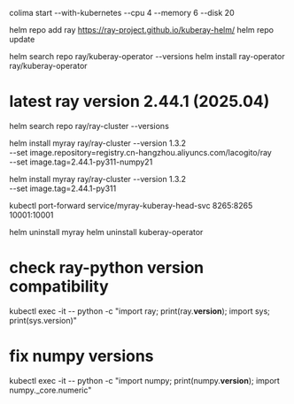 colima start --with-kubernetes --cpu 4 --memory 6 --disk 20

helm repo add ray https://ray-project.github.io/kuberay-helm/
helm repo update

helm search repo ray/kuberay-operator --versions
helm install ray-operator ray/kuberay-operator

# latest ray version 2.44.1 (2025.04)
helm search repo ray/ray-cluster --versions

helm install myray ray/ray-cluster --version 1.3.2 \
    --set image.repository=registry.cn-hangzhou.aliyuncs.com/lacogito/ray \
    --set image.tag=2.44.1-py311-numpy21

helm install myray ray/ray-cluster --version 1.3.2 \
    --set image.tag=2.44.1-py311

kubectl port-forward service/myray-kuberay-head-svc 8265:8265 10001:10001

helm uninstall myray
helm uninstall kuberay-operator

# check ray-python version compatibility

kubectl exec -it <ray-head-pod> -- python -c "import ray; print(ray.__version__); import sys; print(sys.version)"

# fix numpy versions

kubectl exec -it <ray-head-pod> -- python -c "import numpy; print(numpy.__version__); import numpy._core.numeric"
